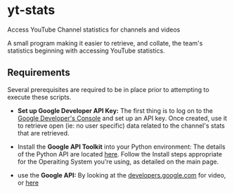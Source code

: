 # yt-stats
Access YouTube Channel statistics for channels and videos

A small program making it easier to retrieve, and collate, the team's statistics beginning with accessing YouTube statistics.

## Requirements

Several prerequisites are required to be in place prior to attempting to execute these scripts.

- **Set up Google Developer API Key:** The first thing is to log on to the [Google Developer's Console](https://console.developers.google.com) and set up an API key.  Once created, use it to retrieve open (ie: no user specific) data related to the channel's stats that are retrieved.

- Install the **Google API Toolkit** into your Python environment: The details of the Python API are located [here](https://www.githib.com/googleapis/google-api-python-client).  Follow the Install steps appropriate for the Operaiting System you're using, as detailed on the main page.

- use the **Google API:** By looking at the [developers.google.com](https://developers.google.com/youtube/v3) for video, or [here](https://develops.google.com/outube/v3/docs/channels)


